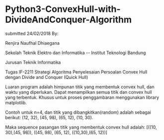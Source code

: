 # Python3-ConvexHull-with-DivideAndConquer-Algorithm
submitted 24/02/2018
By:

  Renjira Naufhal Dhiaegana
  
  Sekolah Teknik Elektro dan Informatika -- Institut Teknologi Bandung
  
  Jurusan Teknik Informatika
  
  Tugas IF-2211 Strategi Algoritma
  Penyelesaian Persoalan Convex Hull dengan Divide and Conquer (Quick Hull)
  
  Luaran program adalah himpunan titik yang membentuk convex hull, dan waktu yang
  diperlukan.
  Dapat menampilkan semua titik dan convex hull yang terbentuk.
  Khusus untuk proses penggambaran menggunakan library matplotlib.
  
  Contoh untuk n=4, dan titik yang dibangkitkan(random) adalah sebagai berikut:
  (12, 32),
  (45, 98),
  (65, 12),
  (10, 30).
  
  Maka sequence pasangan titik yang membentuk convex hull adalah:
  [((10, 30),(45, 98)), ((45, 98), (65, 12), ((10,30),(65, 12))]
  
